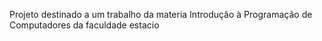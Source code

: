 Projeto destinado a um trabalho da materia Introdução à Programação de Computadores da faculdade estacio
